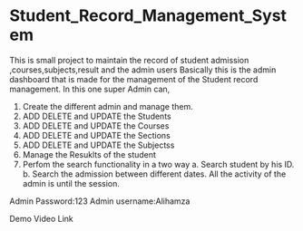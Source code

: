 # Student_Record_Management_System
This is small project to maintain the record of student admission ,courses,subjects,result and the admin users
Basically this is the admin dashboard  that is made for the management of the Student record management.
In this one super Admin can,
1. Create the different admin and manage them.
2. ADD DELETE and UPDATE the Students
3. ADD DELETE and UPDATE the Courses
4. ADD DELETE and UPDATE the Sections
5. ADD DELETE and UPDATE the Subjectss
5. Manage the Resuklts of the student
6. Perfom the search functionality in a two way
   a. Search student by his ID.
   b. Search the admission between different dates.
All the activity of the admin is until the session.


Admin Password:123
Admin username:Alihamza



Demo Video Link
